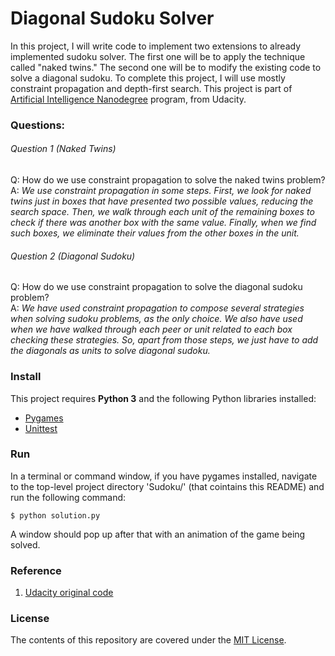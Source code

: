 Diagonal Sudoku Solver
===============================
In this project, I will write code to implement two extensions to already implemented sudoku solver. The first one will be to apply the technique called "naked twins." The second one will be to modify the existing code to solve a diagonal sudoku. To complete this project, I will use mostly constraint propagation and depth-first search. This project is part of [Artificial Intelligence Nanodegree](https://www.udacity.com/ai) program, from Udacity.

### Questions:
###### Question 1 (Naked Twins)
Q: How do we use constraint propagation to solve the naked twins problem?  
A: *We use constraint propagation in some steps. First, we look for naked twins just in boxes that have presented two possible values, reducing the search space. Then, we walk through each unit of the remaining boxes to check if there was another box with the same value. Finally, when we find such boxes, we eliminate their values from the other boxes in the unit.*

###### Question 2 (Diagonal Sudoku)
Q: How do we use constraint propagation to solve the diagonal sudoku problem?  
A: *We have used constraint propagation to compose several strategies when solving sudoku problems, as the only choice. We also have used when we have walked through each peer or unit related to each box checking these strategies. So, apart from those steps, we just have to add the diagonals as units to solve diagonal sudoku.*

### Install
This project requires **Python 3** and the following Python libraries installed:
- [Pygames](https://www.pygame.org/wiki/GettingStarted)
- [Unittest](https://docs.python.org/2/library/unittest.html)


### Run
In a terminal or command window, if you have pygames installed, navigate to the top-level project directory 'Sudoku/' (that cointains this README) and run the following command:

```shell
$ python solution.py
```

A window should pop up after that with an animation of the game being solved.


### Reference
1. [Udacity original code](https://github.com/udacity/AIND-Sudoku)

### License
The contents of this repository are covered under the [MIT License](LICENSE.md).

